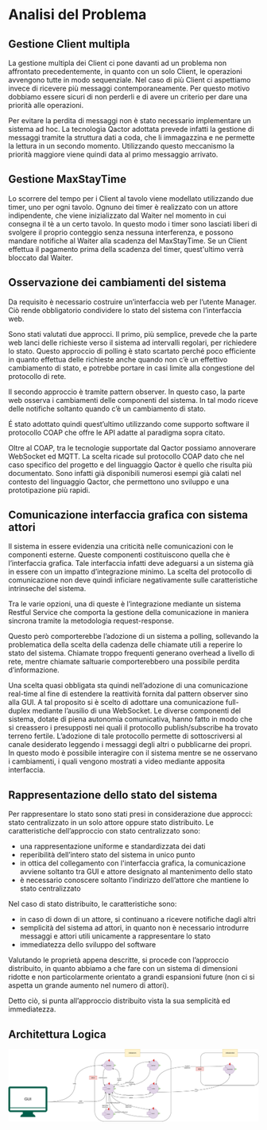 # Analisi del Problema

## Gestione Client multipla

La gestione multipla dei Client ci pone davanti ad un problema non affrontato precedentemente, in quanto con un solo Client, le operazioni avvengono tutte in modo sequenziale.
Nel caso di più Client ci aspettiamo invece di ricevere più messaggi contemporaneamente. Per questo motivo dobbiamo essere sicuri di non perderli e di avere un criterio per dare una priorità alle operazioni.

Per evitare la perdita di messaggi non è stato necessario implementare un sistema ad hoc. La tecnologia Qactor adottata prevede infatti la gestione di messaggi tramite la struttura dati a coda, che li immagazzina e ne permette la lettura in un secondo momento.
Utilizzando questo meccanismo la priorità maggiore viene quindi data al primo messaggio arrivato.

## Gestione MaxStayTime

Lo scorrere del tempo per i Client al tavolo viene modellato utilizzando due timer, uno per ogni tavolo. 
Ognuno dei timer è realizzato con un attore indipendente, che viene inizializzato dal Waiter nel momento in cui consegna il tè a un certo tavolo. In questo modo i timer sono lasciati liberi di svolgere il proprio conteggio senza nessuna interferenza, e possono mandare notifiche al Waiter alla scadenza del MaxStayTime.
Se un Client effettua il pagamento prima della scadenza del timer, quest'ultimo verrà bloccato dal Waiter.

## Osservazione dei cambiamenti del sistema

Da requisito è necessario costruire un’interfaccia web per l’utente Manager.
Ciò rende obbligatorio condividere lo stato del sistema con l’interfaccia web.

Sono stati valutati due approcci.
Il primo, più semplice, prevede che la parte web lanci delle richieste verso il sistema ad intervalli regolari, per richiedere lo stato.
Questo approccio di polling è stato scartato perché poco efficiente in quanto effettua delle richieste anche quando non c’è un effettivo cambiamento di stato, e potrebbe portare in casi limite alla congestione del protocollo di rete.

Il secondo approccio è tramite pattern observer.
In questo caso, la parte web osserva i cambiamenti delle componenti del sistema.
In tal modo riceve delle notifiche soltanto quando c’è un cambiamento di stato.

É stato adottato quindi quest’ultimo utilizzando come supporto software il protocollo COAP che offre le API adatte al paradigma sopra citato.

Oltre al COAP, tra le tecnologie supportate dal Qactor possiamo annoverare WebSocket ed MQTT.
La scelta ricade sul protocollo COAP dato che nel caso specifico del progetto e del linguaggio Qactor è quello che risulta più documentato. Sono infatti già disponibili numerosi esempi già calati nel contesto del linguaggio Qactor, che permettono uno sviluppo e una prototipazione più rapidi.

## Comunicazione interfaccia grafica con sistema attori

Il sistema in essere evidenzia una criticità nelle comunicazioni con le componenti esterne.
Queste componenti costituiscono quella che è l’interfaccia grafica.
Tale interfaccia infatti deve adeguarsi a un sistema già in essere con un impatto d’integrazione minimo.
La scelta del protocollo di comunicazione non deve quindi inficiare negativamente sulle caratteristiche intrinseche del sistema.

Tra le varie opzioni, una di queste è l’integrazione mediante un sistema Restful Service che comporta la gestione della comunicazione in maniera sincrona tramite la metodologia request-response.

Questo però comporterebbe l’adozione di un sistema a polling, sollevando la problematica della scelta della cadenza delle chiamate utili a reperire lo stato del sistema. Chiamate troppo frequenti generano overhead a livello di rete, mentre chiamate saltuarie comporterebbero una possibile perdita d’informazione.

Una scelta quasi obbligata sta quindi nell’adozione di una comunicazione real-time al fine di estendere la reattività fornita dal pattern observer sino alla GUI.
A tal proposito si è scelto di adottare una comunicazione full-duplex mediante l’ausilio di una WebSocket.
Le diverse componenti del sistema, dotate di piena autonomia comunicativa, hanno fatto in modo che si creassero i presupposti nei quali il protocollo publish/subscribe ha trovato terreno fertile. L’adozione di tale protocollo permette di sottoscriversi al canale desiderato leggendo i messaggi degli altri o pubblicarne dei propri. In questo modo è possibile interagire con il sistema mentre se ne osservano i cambiamenti, i quali vengono mostrati a video mediante apposita interfaccia.

## Rappresentazione dello stato del sistema

Per rappresentare lo stato sono stati presi in considerazione due approcci: stato centralizzato in un solo attore oppure stato distribuito.
Le caratteristiche dell’approccio con stato centralizzato sono:
*   una rappresentazione uniforme e standardizzata dei dati
*   reperibilità dell’intero stato del sistema in unico punto
*   in ottica del collegamento con l'interfaccia grafica, la comunicazione avviene soltanto tra GUI e attore designato al mantenimento dello stato
*   è necessario conoscere soltanto l’indirizzo dell’attore che mantiene lo stato centralizzato

Nel caso di stato distribuito, le caratteristiche sono:
*   in caso di down di un attore, si continuano a ricevere notifiche dagli altri
*   semplicità del sistema ad attori, in quanto non è necessario introdurre messaggi e attori utili unicamente a rappresentare lo stato
*   immediatezza dello sviluppo del software

Valutando le proprietà appena descritte, si procede con l’approccio distribuito, in quanto abbiamo a che fare con un sistema di dimensioni ridotte e non particolarmente orientato a grandi espansioni future (non ci si aspetta un grande aumento nel numero di attori).

Detto ciò, si punta all’approccio distribuito vista la sua semplicità ed immediatezza.

## Architettura Logica
![Architettura logica](ArchitetturaLogica.png)
